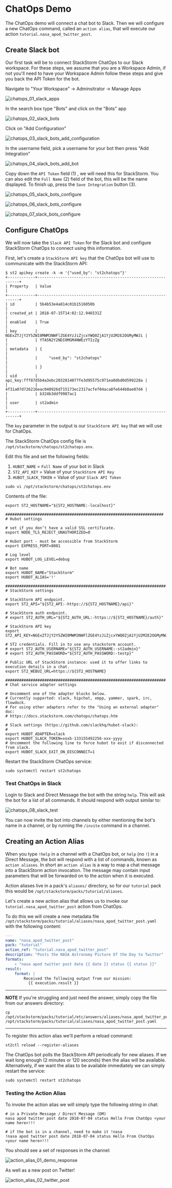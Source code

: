 # ChatOps Demo

The ChatOps demo will connect a chat bot to Slack. Then we will configure a
new ChatOps command, called an `action alias`, that will execute our action
`tutorial.nasa_apod_twitter_post`.

## Create Slack bot

Our first task will be to connect StackStorm ChatOps to our Slack workspace.
For these steps, we assume that you are a Workspace Admin, if not you'll need
to have your Workspace Admin follow these steps and give you back the API Token
for the bot.

Navigate to "Your Workspace" -> Adminsitrator -> Manage Apps

![chatops_01_slack_apps](/img/chatops_01_slack_apps.png)

In the search box type "Bots" and click on the "Bots" app

![chatops_02_slack_bots](/img/chatops_02_slack_bots.png)

Click on "Add Configuration"

![chatops_03_slack_bots_add_configuration](/img/chatops_03_slack_bots_add_configuration.png)

In the username field, pick a username for your bot then press "Add Integration"

![chatops_04_slack_bots_add_bot](/img/chatops_04_slack_bots_add_bot.png)

Copy down the `API Token` field (1) , we will need this for StackStorm. You can also 
edit the `Full Name` (2) field of the bot, this will be the name displayed. To finish
up, press the `Save Integration` button (3).

![chatops_05_slack_bots_configure](/img/chatops_05_slack_bots_configure.png)

![chatops_06_slack_bots_configure](/img/chatops_06_slack_bots_configure.png)

![chatops_07_slack_bots_configure](/img/chatops_07_slack_bots_configure.png)


## Configure ChatOps

We will now take the `Slack API Token` for the Slack bot and configure StackStorm
ChatOps to connect using this information.

First, let's create a `StackStorm API key` that the ChatOps bot will use to communicate
with the StackStorm API:

``` shell
$ st2 apikey create -k -m '{"used_by": "st2chatops"}'
+------------+--------------------------------------------------------------+
| Property   | Value                                                        |
+------------+--------------------------------------------------------------+
| id         | 5b4b53e4a814c01b1516050b                                     |
| created_at | 2018-07-15T14:02:12.946531Z                                  |
| enabled    | True                                                         |
| key        | NGExZTJjY2Y5ZWI0MWM3NWFlZGE4YzJiZjcxYWQ0ZjA1YjU2M2E2OGMyMWJi |
|            | YTA5N2Y2NDI0MGM4NWEzYTIzZg                                   |
| metadata   | {                                                            |
|            |     "used_by": "st2chatops"                                  |
|            | }                                                            |
| uid        | api_key:fff87d5b4a3ebc2032814077fe3d95575c971ea0dbd0d599228a |
|            | 4f31a07d726216eac040926d715173ec2317acfef04aca8fe644b0ae07d4 |
|            | b324b3ddf9987ac1                                             |
| user       | st2admin                                                     |
+------------+--------------------------------------------------------------+
```

The `key` parameter in the output is our `StackStorm API key` that we will use 
for ChatOps.

The StackStorm ChatOps config file is `/opt/stackstorm/chatops/st2chatops.env`.

Edit this file and set the following fields:

1. `HUBOT_NAME` = `Full Name` of your bot in Slack
2. `ST2_API_KEY` = Value of your `StackStorm API Key`
3. `HUBOT_SLACK_TOKEN` = Value of your `Slack API Token`


```shell
sudo vi /opt/stackstorm/chatops/st2chatops.env
```

Contents of the file:

``` shell
export ST2_HOSTNAME="${ST2_HOSTNAME:-localhost}"

#####################################################################
# Hubot settings

# set if you don’t have a valid SSL certificate.
export NODE_TLS_REJECT_UNAUTHORIZED=0

# Hubot port - must be accessible from StackStorm
export EXPRESS_PORT=8081

# Log level
export HUBOT_LOG_LEVEL=debug

# Bot name
export HUBOT_NAME="StackStorm"
export HUBOT_ALIAS='!'

######################################################################
# StackStorm settings

# StackStorm API endpoint.
export ST2_API="${ST2_API:-https://${ST2_HOSTNAME}/api}"

# StackStorm auth endpoint.
# export ST2_AUTH_URL="${ST2_AUTH_URL:-https://${ST2_HOSTNAME}/auth}"

# StackStorm API key
export ST2_API_KEY=NGExZTJjY2Y5ZWI0MWM3NWFlZGE4YzJiZjcxYWQ0ZjA1YjU2M2E2OGMyMWJiYTA5N2Y2NDI0MGM4NWEzYTIzZg

# ST2 credentials. Fill in to use any stackstorm account.
# export ST2_AUTH_USERNAME="${ST2_AUTH_USERNAME:-st2admin}"
# export ST2_AUTH_PASSWORD="${ST2_AUTH_PASSWORD:-testp}"

# Public URL of StackStorm instance: used it to offer links to execution details in a chat.
export ST2_WEBUI_URL=https://${ST2_HOSTNAME}

######################################################################
# Chat service adapter settings

# Uncomment one of the adapter blocks below.
# Currently supported: slack, hipchat, xmpp, yammer, spark, irc, flowdock.
# For using other adapters refer to the "Using an external adapter" doc:
# https://docs.stackstorm.com/chatops/chatops.htm

# Slack settings (https://github.com/slackhq/hubot-slack):
#
export HUBOT_ADAPTER=slack
export HUBOT_SLACK_TOKEN=xoxb-133155492256-xxx-yyyy
# Uncomment the following line to force hubot to exit if disconnected from slack.
export HUBOT_SLACK_EXIT_ON_DISCONNECT=1
```

Restart the StackStorm ChatOps service:

``` shell
sudo systemctl restart st2chatops
```

### Test ChatOps in Slack

Login to Slack and Direct Message the bot with the string `help`. This will
ask the bot for a list of all commands. It should respond with output similar to:

![chatops_08_slack_test](/img/chatops_08_slack_test.png)

You can now invite the bot into channels by either mentioning the bot's name
in a channel, or by running the `/invite` command in a channel.


## Creating an Action Alias

When you type `!help` in a channel with a ChatOps bot, or `help` (no `!`) in a
Direct Message, the bot will respond with a list of commands, known as 
`action aliases`. In short an `action alias` is a way to map a chat message into
a StackStorm action invocation. The message may contain input parameters
that will be forwarded on to the action when it is executed.

Action aliases live in a pack's `aliases/` directory, so for our `tutorial`
pack this would be `/opt/stackstorm/packs/tutorial/aliases`. 

Let's create a new action alias that allows us to invoke our `tutorial.nasa_apod_twitter_post`
action from ChatOps. 

To do this we will create a new metadata file 
`/opt/stackstorm/packs/tutorial/aliases/nasa_apod_twitter_post.yaml` with the
following content:

``` yaml
---
name: "nasa_apod_twitter_post"
pack: "tutorial"
action_ref: "tutorial.nasa_apod_twitter_post"
description: "Posts the NASA Astronomy Picture Of the Day to Twitter"
formats:
    - "nasa apod twitter post date {{ date }} status {{ status }}"
result:
    format: |
        Received the following output from our mission:
          {{ execution.result }}
```

-----------
**NOTE** 
If you're struggling and just need the answer, simply copy the file from our
answers directory:
```shell
cp /opt/stackstorm/packs/tutorial/etc/answers/aliases/nasa_apod_twitter_post.yaml /opt/stackstorm/packs/tutorial/aliases/nasa_apod_twitter_post.yaml
```
-----------

To register this action alias we'll perform a reload command:

``` shell
st2ctl reload --register-aliases
```

The ChatOps bot polls the StackStorm API periodically for new aliases. If we wait
long enough (2 minutes or 120 seconds) then the alias will be available. Alternatively,
if we want the alias to be available immediately we can simply restart the service:

``` shell
sudo systemctl restart st2chatops
```

### Testing the Action Alias

To invoke the action alias we will simply type the following string in chat:

``` shell
# in a Private Message / Direct Message (DM)
nasa apod twitter post date 2018-07-04 status Hello From ChatOps <your name here>!!!

# if the bot is in a channel, need to make it !nasa
!nasa apod twitter post date 2018-07-04 status Hello From ChatOps <your name here>!!!
```

You should see a set of responses in the channel:

![action_alias_01_demo_response](img/action_alias_01_demo_response.png)

As well as a new post on Twitter!

![action_alias_02_twitter_post](img/action_alias_02_twitter_post.png)


